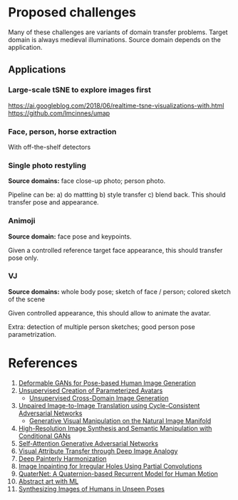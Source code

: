 # Proposed challenges
Many of these challenges are variants of domain transfer problems. Target domain is always medieval illuminations. Source domain depends on the application.

## Applications

### Large-scale tSNE to explore images first
https://ai.googleblog.com/2018/06/realtime-tsne-visualizations-with.html
https://github.com/lmcinnes/umap

### Face, person, horse extraction
With off-the-shelf detectors

### Single photo restyling
**Source domains:** face close-up photo; person photo.

Pipeline can be: a) do mattting b) style transfer c) blend back. This should transfer pose and appearance.

###  Animoji
**Source domain:** face pose and keypoints.

Given a controlled reference target face appearance, this should transfer pose only.

### VJ
**Source domains:** whole body pose; sketch of face / person; colored sketch of the scene

Given controlled appearance, this should allow to animate the avatar.

Extra: detection of multiple person sketches; good person pose parametrization.

# References
1. [Deformable GANs for Pose-based Human Image Generation](https://arxiv.org/abs/1801.00055)
2. [Unsupervised Creation of Parameterized Avatars](https://arxiv.org/abs/1704.05693)
   * [Unsupervised Cross-Domain Image Generation](https://arxiv.org/abs/1611.02200)
3. [Unpaired Image-to-Image Translation using Cycle-Consistent Adversarial Networks](https://arxiv.org/abs/1703.10593)
   * [Generative Visual Manipulation on the Natural Image Manifold](https://arxiv.org/abs/1609.03552)
4. [High-Resolution Image Synthesis and Semantic Manipulation with Conditional GANs](https://arxiv.org/abs/1711.11585)
5. [Self-Attention Generative Adversarial Networks](https://arxiv.org/abs/1805.08318)
6. [Visual Attribute Transfer through Deep Image Analogy](https://arxiv.org/abs/1705.01088)
7. [Deep Painterly Harmonization](https://arxiv.org/abs/1804.03189)
8. [Image Inpainting for Irregular Holes Using Partial Convolutions](https://arxiv.org/abs/1804.07723)
9. [QuaterNet: A Quaternion-based Recurrent Model for Human Motion](https://arxiv.org/abs/1805.06485)
10. [Abstract art with ML](https://janhuenermann.com/blog/abstract-art-with-ml)
11. [Synthesizing Images of Humans in Unseen Poses](https://arxiv.org/abs/1804.07739v1)
